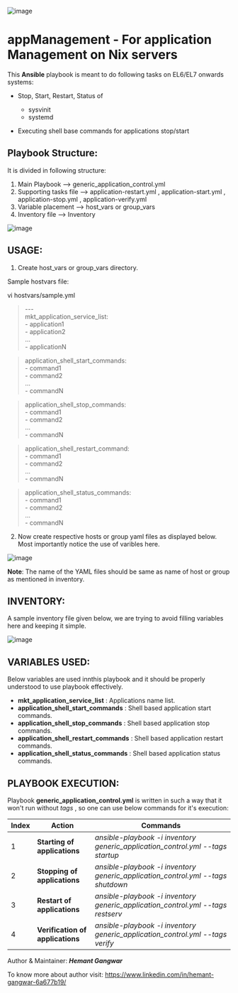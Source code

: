 ![image](https://user-images.githubusercontent.com/38517925/86527948-5f983e80-bec1-11ea-9be7-03a6cc7792c8.png)

# appManagement - For application Management on Nix servers

This **Ansible** playbook is meant to do following tasks on EL6/EL7 onwards systems:

- Stop, Start, Restart, Status of
  - sysvinit
  - systemd
  
- Executing shell base commands for applications stop/start

## **Playbook Structure**:

It is divided in following structure:

1. Main Playbook --> generic_application_control.yml
2. Supporting tasks file --> application-restart.yml , application-start.yml , application-stop.yml , application-verify.yml
3. Variable placement --> host_vars or group_vars
4. Inventory file --> Inventory

![image](https://user-images.githubusercontent.com/38517925/99140367-6bfa8800-2667-11eb-8291-be4e14f1887d.png)

## **USAGE**:

1. Create host_vars or group_vars directory.

Sample hostvars file:

vi hostvars/sample.yml

> \---  
>  mkt_application_service_list:\
>  \- application1\
>  \- application2\
> ...\
>  \- applicationN

> application_shell_start_commands:\
>  \- command1\
>  \- command2\
> ...\
>  \- commandN

> application_shell_stop_commands:\
>  \- command1\
>  \- command2\
> ...\
>  \- commandN

> application_shell_restart_command:\
>  \- command1\
>  \- command2\
> ...\
>  \- commandN

> application_shell_status_commands:\
>  \- command1\
>  \- command2\
> ...\
>  \- commandN

2. Now create respective hosts or group yaml files as displayed below. Most importantly notice the use of varibles here.

![image](https://user-images.githubusercontent.com/38517925/99140412-e2978580-2667-11eb-89e1-eff50046ef30.png)

**Note**: The name of the YAML files should be same as name of host or group as mentioned in inventory.

## **INVENTORY**:

A sample inventory file given below, we are trying to avoid filling variables here and keeping it simple.

![image](https://user-images.githubusercontent.com/38517925/99140426-022eae00-2668-11eb-9953-3733b32befd3.png)

## **VARIABLES USED**:

Below variables are used innthis playbook and it should be properly understood to use playbook effectively. 


- **mkt_application_service_list** : Applications name list.
- **application_shell_start_commands** : Shell based application start commands.
- **application_shell_stop_commands** : Shell based application stop commands.
- **application_shell_restart_commands** : Shell based application restart commands.
- **application_shell_status_commands** : Shell based application status commands.

## **PLAYBOOK EXECUTION**:

Playbook **generic_application_control.yml** is written in such a way that it won't run without *tags* , so one can use below commands for it's execution:

Index | Action | Commands
----- | ------ | ------
1 | **Starting of applications** | *ansible-playbook -i inventory generic_application_control.yml --tags startup*
2 | **Stopping of applications** | *ansible-playbook -i inventory generic_application_control.yml --tags shutdown*
3 | **Restart  of applications** | *ansible-playbook -i inventory generic_application_control.yml --tags restserv*
4 | **Verification of applications** | *ansible-playbook -i inventory generic_application_control.yml --tags verify*

Author & Maintainer: ***Hemant Gangwar***

To know more about author visit: https://www.linkedin.com/in/hemant-gangwar-6a677b19/
